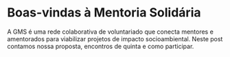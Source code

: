 # Boas-vindas à Mentoria Solidária
A GMS é uma rede colaborativa de voluntariado que conecta mentores e amentorados para viabilizar projetos de impacto socioambiental. Neste post contamos nossa proposta, encontros de quinta e como participar.
